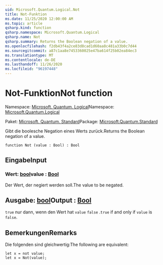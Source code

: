 ```yaml
---
uid: Microsoft.Quantum.Logical.Not
title: Not-Funktion
ms.date: 11/25/2020 12:00:00 AM
ms.topic: article
qsharp.kind: function
qsharp.namespace: Microsoft.Quantum.Logical
qsharp.name: Not
qsharp.summary: Returns the Boolean negation of a value.
ms.openlocfilehash: f2db43f4a2ce83d8cad1d60aa8c481a33b0c7d44
ms.sourcegitcommit: a87c1aa8e7453360025e47ba614f25b02ea84ec3
ms.translationtype: MT
ms.contentlocale: de-DE
ms.lasthandoff: 11/26/2020
ms.locfileid: "96197448"
---
```

# <a name="not-function"></a><span data-ttu-id="a6057-102">Not-Funktion</span><span class="sxs-lookup"><span data-stu-id="a6057-102">Not function</span></span>

<span data-ttu-id="a6057-103">Namespace: [Microsoft. Quantum. Logical](xref:Microsoft.Quantum.Logical)</span><span class="sxs-lookup"><span data-stu-id="a6057-103">Namespace: [Microsoft.Quantum.Logical](xref:Microsoft.Quantum.Logical)</span></span>

<span data-ttu-id="a6057-104">Paket: [Microsoft. Quantum. Standard](https://nuget.org/packages/Microsoft.Quantum.Standard)</span><span class="sxs-lookup"><span data-stu-id="a6057-104">Package: [Microsoft.Quantum.Standard](https://nuget.org/packages/Microsoft.Quantum.Standard)</span></span>


<span data-ttu-id="a6057-105">Gibt die boolesche Negation eines Werts zurück.</span><span class="sxs-lookup"><span data-stu-id="a6057-105">Returns the Boolean negation of a value.</span></span>

```qsharp
function Not (value : Bool) : Bool
```


## <a name="input"></a><span data-ttu-id="a6057-106">Eingabe</span><span class="sxs-lookup"><span data-stu-id="a6057-106">Input</span></span>

### <a name="value--bool"></a><span data-ttu-id="a6057-107">Wert: [bool](xref:microsoft.quantum.lang-ref.bool)</span><span class="sxs-lookup"><span data-stu-id="a6057-107">value : [Bool](xref:microsoft.quantum.lang-ref.bool)</span></span>

<span data-ttu-id="a6057-108">Der Wert, der negiert werden soll.</span><span class="sxs-lookup"><span data-stu-id="a6057-108">The value to be negated.</span></span>



## <a name="output--bool"></a><span data-ttu-id="a6057-109">Ausgabe: [bool](xref:microsoft.quantum.lang-ref.bool)</span><span class="sxs-lookup"><span data-stu-id="a6057-109">Output : [Bool](xref:microsoft.quantum.lang-ref.bool)</span></span>

<span data-ttu-id="a6057-110">`true` nur dann, wenn den Wert hat `value` `false` .</span><span class="sxs-lookup"><span data-stu-id="a6057-110">`true` if and only if `value` is `false`.</span></span>

## <a name="remarks"></a><span data-ttu-id="a6057-111">Bemerkungen</span><span class="sxs-lookup"><span data-stu-id="a6057-111">Remarks</span></span>

<span data-ttu-id="a6057-112">Die folgenden sind gleichwertig:</span><span class="sxs-lookup"><span data-stu-id="a6057-112">The following are equivalent:</span></span>

```Q#
let x = not value;
let x = Not(value);
```